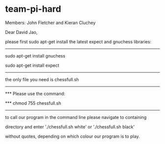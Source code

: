 # team-pi-hard
Members: John Fletcher and Kieran Cluchey

Dear David Jao,

please first sudo apt-get install the latest expect and gnuchess libraries:

----------------------------

sudo apt-get install gnuchess

sudo apt-get install expect

----------------------------

the only file you need is chessfull.sh

----------------------------

*** Please use the command:

*** chmod 755 chessfull.sh

----------------------------

to call our program in the command line please navigate to containing

directory and enter './chessfull.sh white' or './chessfull.sh black'

without quotes, depending on which colour our program is to play.
